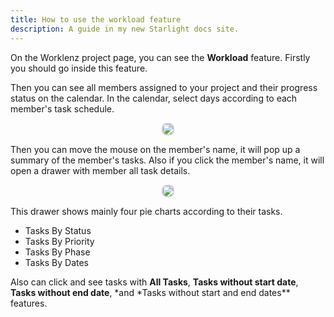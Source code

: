 ```yaml
---
title: How to use the workload feature
description: A guide in my new Starlight docs site.
---
```


On the Worklenz project page, you can see the **Workload** feature. Firstly you should go inside this feature.

Then you can see all members assigned to your project and their progress status on the calendar. In the calendar, select days according to each member's task schedule.

 <p align ="center">
<img src="/workload_time_table.png" style="border: 2px solid #D4d4d4; border-radius: 8px;  ">
</p>

Then you can move the mouse on the member's name, it will pop up a summary of the member's tasks. Also if you click the member's name, it will open a drawer with member all task details.

 <p align ="center">
<img src="/workload_orverview.png" style="border: 2px solid #D4d4d4; border-radius: 8px;  ">
</p>

This drawer shows mainly four pie charts according to their tasks.

- Tasks By Status
- Tasks By Priority
- Tasks By Phase
- Tasks By Dates

Also can click and see tasks with **All Tasks**, **Tasks without start date**, **Tasks without end date**, *and *Tasks without start and end dates\*\* features.
